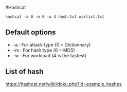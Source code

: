 #Hashcat

`hashcat -a 0 -m 0 -w 4 hash.txt worlist.txt `

## Default options

* -a : For attack type (0 = Dictionnary)
* -m : For hash type (0 = MD5)
* -w : For workload (4 is the fastest)

## List of hash

https://hashcat.net/wiki/doku.php?id=example_hashes